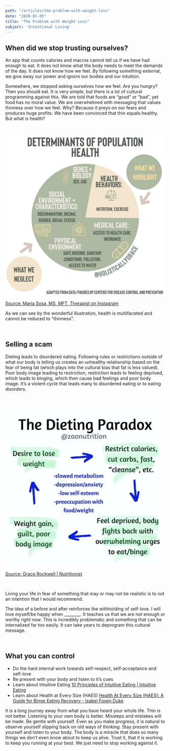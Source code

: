 ```yaml
---
path: "/articles/the-problem-with-weight-loss"
date: "2020-01-05"
title: "The Problem with Weight Loss"
subject: 'Intentional Living'
---
```


## When did we stop trusting ourselves?
An app that counts calories and macros cannot tell us if we have had enough to eat.  It does not know what the body needs to meet the demands of the day.  It does not know how we feel.  By following something external, we give away our power and ignore our bodies and our intuition.

Somewhere, we stopped asking ourselves how we feel.  Are you hungry?  Then you should eat.  It is very simple, but there is a lot of cultural programming against this.  We are told that foods are “good” or “bad”, yet food has no moral value.  We are overwhelmed with messaging that values thinness over how we feel.  Why?  Because it preys on our fears and produces huge profits.  We have been convinced that thin equals healthy.  But what is health?

<p>&nbsp;</p>

![Determinants of health by @holisticallygrace](../../images/instagram/determinants_of_health.jpg 'Determinants of health by @holisticallygrace on Instagram')


[Source: Maria Sosa, MS, MFT, Therapist on Instagram](https://www.instagram.com/p/B5LOCnaAqID/?utm_source=ig_web_copy_link)

As we can see by the wonderful illustration, health is multifaceted and cannot be reduced to “thinness”. 

<p>&nbsp;</p>

## Selling a scam

Dieting leads to disordered eating.  Following rules or restrictions outside of what our body is telling us creates an unhealthy relationship based on the fear of being fat (which plays into the cultural bias that fat is less valued).  Poor body image leading to restriction, restriction leads to feeling deprived, which leads to binging, which then cause bad feelings and poor body image.  It’s a violent cycle that leads many to disordered eating or to eating disorders.  

<p>&nbsp;</p>

![The Dieting Paradox by @zaonutrition](../../images/instagram/the-dieting-paradox.jpg 'The Dieting Paradox by @zaonutrition on Instagram')

[Source: Grace Rockwell | Nutritionist](https://www.instagram.com/p/B6vaULylXmd/?utm_source=ig_web_copy_link)

<p>&nbsp;</p>

Living your life in fear of something that may or may not be realistic is to not an intention that I would recommend.

The idea of a before and after reinforces the withholding of self-love.  I will love myself/be happy when ________.  It teaches us that we are not enough or worthy _right now_.  This is incredibly problematic and something that can be internalized far too easily.  It can take years to deprogram this cultural message.

<p>&nbsp;</p>


## What you can control
- Do the hard internal work towards self-respect, self-acceptance and self-love
- Be present with your body and listen to it’s cues
- Learn about Intuitive Eating [10 Principles of Intuitive Eating | Intuitive Eating](https://www.intuitiveeating.org/10-principles-of-intuitive-eating/) 
- Learn about Health at Every Size (HAES) [Health At Every Size (HAES): A Guide for Binge Eating Recovery - Isabel Foxen Duke](https://isabelfoxenduke.com/health-at-every-size-haes/)

It is a long journey away from what you have heard your whole life.  Thin is not better.  Listening to your own body is better.  Missteps and mistakes will be made.  Be gentle with yourself.  Even as you make progress, it is natural to observe yourself slipping back on old ways of thinking.  Stay present with yourself and listen to your body.  The body is a miracle that does so many things we don’t even know about to keep us alive.  Trust it, that it is working to keep you running at your best.  We just need to stop working against it.
